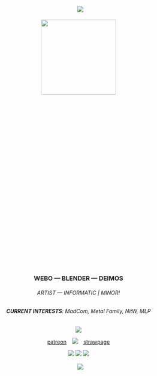 <div align="center">
   &ensp; <img src="https://github.com/blendvr/meowies/blob/main/output-onlinepngtools%20(5).png">
</div>
 &nbsp; 
   <div align="center">
   <img src="https://github.com/blendvr/meowies/blob/main/output-onlinegiftools%20(3).gif" width="200" height="200">
<div align="center">
   <p style="font-size:50vw">   
      <h3>WEBO — <b>BLENDER</b> — DEIMOS</h3>
      </p>
      <p>
      <h6>ARTIST — INFORMATIC | MINOR!</h6>
         </p>
         <p>
      <h6><b>CURRENT INTERESTS</b>: MadCom, Metal Family, NitW, MLP</h6>
   </p>
</div>
<div align="center">
   <img src="https://gifcity.carrd.co/assets/images/gallery77/bcc92aea.gif?v=47652796">
</div>

<a href="https://www.patreon.com/c/2i37/about" target="_blank">patreon</a> &ensp; <img src="https://github.com/blendvr/M30W/blob/main/tanczoncy%20gremlin.gif?raw=true"> &ensp; <a href="https://meowst1ck.straw.page/" target="_blank">strawpage</a>

<div align="center">
    <img src="https://github.com/Webosik/M30W/blob/main/tumblr_576f8ac04b6fdf0ce47f960c0ac7e86b_b428bf13_250.png?raw=true"> <img       src="https://github.com/Webosik/M30W/blob/main/tumblr_18228f907873b22b621cc181eee2789d_2a0bec98_100.gif?raw=true"> <img src="https://github.com/Webosik/M30W/blob/main/tumblr_e73e0d0e69c563dae64e9e0e212fa273_3574be5b_100.gif?raw=true">
</div>
 &nbsp; 
<div align="center">
    &ensp; <img src="https://github.com/blendvr/M30W/blob/main/output-onlinepngtools%20(3).png?raw=true">
</div>
